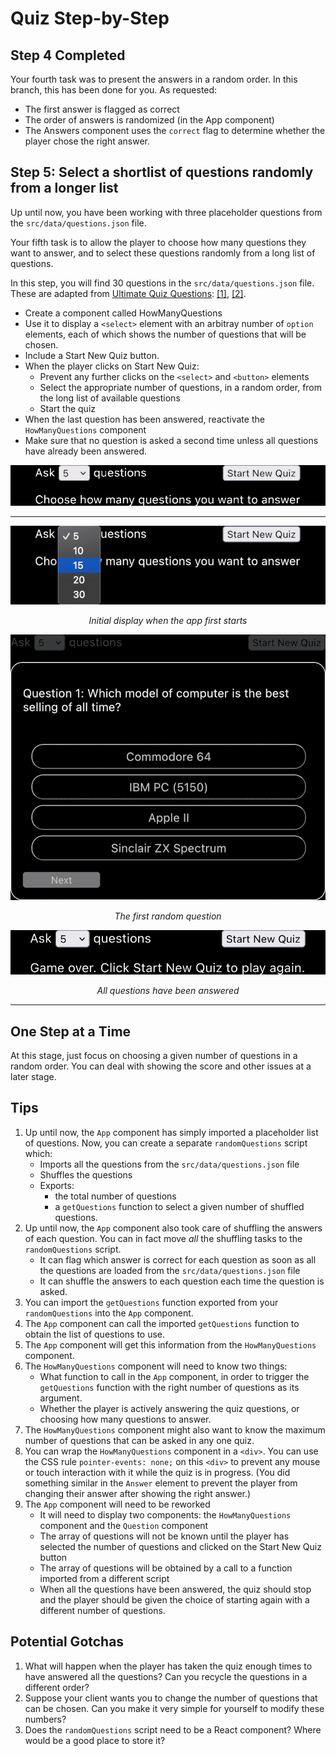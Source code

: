 # Quiz Step-by-Step

## Step 4 Completed

Your fourth task was to present the answers in a random order. In this branch, this has been done for you. As requested:

* The first answer is flagged as correct
* The order of answers is randomized (in the App component)
* The Answers component uses the `correct` flag to determine whether the player chose the right answer.

## Step 5: Select a shortlist of questions randomly from a longer list

Up until now, you have been working with three placeholder questions from the `src/data/questions.json` file.

Your fifth task is to allow the player to choose how many questions they want to answer, and to select these questions randomly from a long list of questions.

In this step, you will find 30 questions in the `src/data/questions.json` file. These are adapted from [Ultimate Quiz Questions](https://www.ultimatequizquestions.com/): [[1]](https://www.ultimatequizquestions.com/multiple-choice-trivia-questions/), [[2]](https://www.ultimatequizquestions.com/technology-quiz/).

* Create a component called HowManyQuestions
* Use it to display a `<select>` element with an arbitray number of `option` elements, each of which shows the number of questions that will be chosen.
* Include a Start New Quiz button.
* When the player clicks on Start New Quiz:
  - Prevent any further clicks on the `<select>` and `<button>` elements
  - Select the appropriate number of questions, in a random order, from the long list of available questions
  - Start the quiz
* When the last question has been answered, reactivate the `HowManyQuestions` component
* Make sure that no question is asked a second time unless all questions have already been answered.


![Initial display](img/howMany.png)

---
![Choose how many questions](img/selectNumber.png)
*<p align="center">Initial display when the app first starts</p>*
![The first random question](img/randomQuestion.png)
*<p align="center">The first random question</p>*
![All questions have been answered](img/playAgain.png)
*<p align="center">All questions have been answered</p>*

---

## One Step at a Time

At this stage, just focus on choosing a given number of questions in a random order. You can deal with showing the score and other issues at a later stage.

## Tips

1. Up until now, the `App` component has simply imported a placeholder list of questions. Now, you can create a separate `randomQuestions` script which:
   - Imports all the questions from the `src/data/questions.json` file
   - Shuffles the questions
   - Exports:
     - the total number of questions
     - a `getQuestions` function to select a given number of shuffled questions.
2. Up until now, the `App` component also took care of shuffling the answers of each question. You can in fact move _all_ the shuffling tasks to the `randomQuestions` script.
   - It can flag which answer is correct for each question as soon as all the questions are loaded from the `src/data/questions.json` file
   - It can shuffle the answers to each question each time the question is asked.
3. You can import the `getQuestions` function exported from your `randomQuestions`  into the `App` component.
4. The `App` component can call the imported `getQuestions` function to obtain the list of questions to use.
5. The `App` component will get this information from the `HowManyQuestions` component.
6. The `HowManyQuestions` component will need to know two things:
   - What function to call in the `App` component, in order to trigger the `getQuestions` function with the right number of questions as its argument.
   - Whether the player is actively answering the quiz questions, or choosing how many questions to answer.
7. The `HowManyQuestions` component might also want to know the maximum number of questions that can be asked in any one quiz.
8. You can wrap the `HowManyQuestions` component in a `<div>`. You can use the CSS rule `pointer-events: none;` on this `<div>` to prevent any mouse or touch interaction with it while the quiz is in progress. (You did something similar in the `Answer` element to prevent the player from changing their answer after showing the right answer.)
9. The `App` component will need to be reworked
   - It will need to display two components: the `HowManyQuestions` component and the `Question` component
   - The array of questions will not be known until the player has selected the number of questions and clicked on the Start New Quiz button
   - The array of questions will be obtained by a call to a function imported from a different script
   - When all the questions have been answered, the quiz should stop and the player should be given the choice of starting again with a different number of questions.

## Potential Gotchas

1. What will happen when the player has taken the quiz enough times to have answered all the questions? Can you recycle the questions in a different order?
2. Suppose your client wants you to change the number of questions that can be chosen. Can you make it very simple for yourself to modify these numbers?
3. Does the `randomQuestions` script need to be a React component? Where would be a good place to store it?